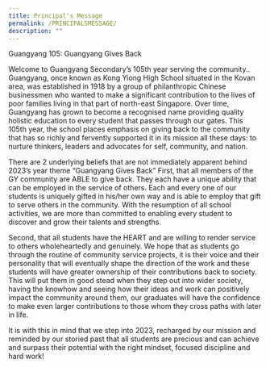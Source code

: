 ```yaml
---
title: Principal's Message
permalink: /PRINCIPALSMESSAGE/
description: ""
---
```

Guangyang 105: Guangyang Gives Back

Welcome to Guangyang Secondary’s 105th year serving the community.. Guangyang, once known as Kong Yiong High School situated in the Kovan area, was established in 1918 by a group of philanthropic Chinese businessmen who wanted to make a significant contribution to the lives of poor families living in that part of north-east Singapore. Over time, Guangyang has grown to become a recognised name providing quality holistic education to every student that passes through our gates. This 105th year, the school places emphasis on giving back to the community that has so richly and fervently supported it in its mission all these days: to nurture thinkers, leaders and advocates for self, community, and nation. 

There are 2 underlying beliefs that are not immediately apparent behind 2023’s year theme “Guangyang Gives Back” First, that all members of the GY community are ABLE to give back. They each have a unique ability that can be employed in the service of others. Each and every one of our students is uniquely gifted in his/her own way and is able to employ that gift to serve others in the community. With the resumption of all school activities, we are more than committed to enabling every student to discover and grow their talents and strengths. 

Second, that all students have the HEART and are willing to render service to others wholeheartedly and genuinely. We hope that as students go through the routine of community service projects, it is their voice and their personality that will eventually shape the direction of the work and these students will have greater ownership of their contributions back to society. This will put them in good stead when they step out into wider society, having the knowhow and seeing how their ideas and work can positively impact the community around them, our graduates will have the confidence to make even larger contributions to those whom they cross paths with later in life.

It is with this in mind that we step into 2023, recharged by our mission and reminded by our storied past that all students are precious and can achieve and surpass their potential with the right mindset, focused discipline and hard work!